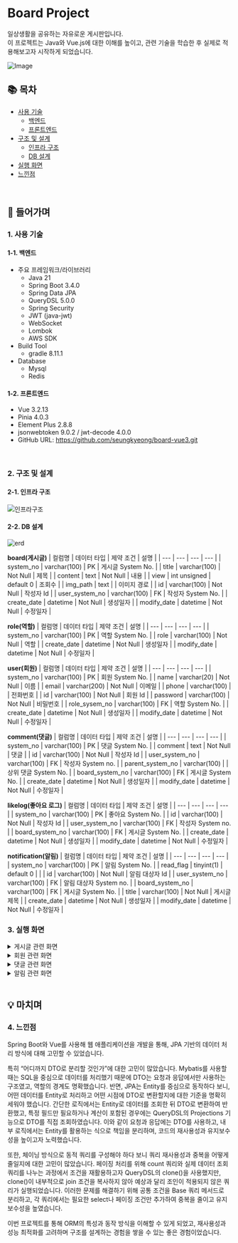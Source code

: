 # Board Project
일상생활을 공유하는 자유로운 게시판입니다. <br/>
이 프로젝트는 Java와 Vue.js에 대한 이해를 높이고, 관련 기술을 학습한 후 실제로 적용해보고자 시작하게 되었습니다. 

![Image](https://github.com/user-attachments/assets/53073f40-7ec9-44a9-ac43-ca7f690ca894)


## 📚 목차
- [사용 기술](#1-사용-기술)
  - [백엔드](#1-1-백엔드)
  - [프론트엔드](#1-2-프론트엔드)
- [구조 및 설계](#2-구조-및-설계)
  - [인프라 구조](#2-1-인프라-구조)
  - [DB 설계](#2-2-DB-설계)
- [실행 화면](#3-실행-화면)
- [느낀점](#4-느낀점)
<br/>

## 📖 들어가며
### 1. 사용 기술
#### 1-1. 백엔드 
- 주요 프레임워크/라이브러리
  - Java 21
  - Spring Boot 3.4.0
  - Spring Data JPA
  - QueryDSL 5.0.0
  - Spring Security
  - JWT (java-jwt)
  - WebSocket
  - Lombok
  - AWS SDK
- Build Tool
  - gradle 8.11.1
- Database
  - Mysql
  - Redis
#### 1-2. 프론트엔드  
- Vue 3.2.13
- Pinia 4.0.3
- Element Plus 2.8.8
- jsonwebtoken 9.0.2 / jwt-decode 4.0.0
- GitHub URL: https://github.com/seungkyeong/board-vue3.git 
<br/>

### 2. 구조 및 설계
#### 2-1. 인프라 구조
![인프라구조](https://github.com/user-attachments/assets/cf7ed342-2e43-45b8-8143-4c069cc88963)

#### 2-2. DB 설계 
![erd](https://github.com/user-attachments/assets/633ef676-0046-4201-bc9d-01e4eabba831)

**board(게시글)**
| 컬럼명 | 데이터 타입 | 제약 조건 | 설명 |
| --- | --- | --- | --- |
| system_no | varchar(100) | PK | 게시글 System No. |
| title | varchar(100) | Not Null | 제목 |
| content | text | Not Null | 내용 |
| view | int unsigned | default 0 | 조회수 |
| img_path | text |  | 이미지 경로 |
| id | varchar(100) | Not Null | 작성자 Id |
| user_system_no | varchar(100) | FK | 작성자 System No. |
| create_date | datetime | Not Null | 생성일자 |
| modify_date | datetime | Not Null | 수정일자 |

**role(역할)**
| 컬럼명 | 데이터 타입 | 제약 조건 | 설명 |
| --- | --- | --- | --- |
| system_no | varchar(100) | PK | 역할 System No. |
| role | varchar(100) | Not Null | 역할 |
| create_date | datetime | Not Null | 생성일자 |
| modify_date | datetime | Not Null | 수정일자 |

**user(회원)**
| 컬럼명 | 데이터 타입 | 제약 조건 | 설명 |
| --- | --- | --- | --- |
| system_no | varchar(100) | PK | 회원 System No. |
| name | varchar(20) | Not Null | 이름 |
| email | varchar(200) | Not Null | 이메일 |
| phone | varchar(100) |  | 전화번호 |
| id | varchar(100) | Not Null | 회원 Id |
| password | varchar(100) | Not Null | 비밀번호 |
| role_sysem_no | varchar(100) | FK | 역할 System No. |
| create_date | datetime | Not Null | 생성일자 |
| modify_date | datetime | Not Null | 수정일자 |

**comment(댓글)**
| 컬럼명 | 데이터 타입 | 제약 조건 | 설명 |
| --- | --- | --- | --- |
| system_no | varchar(100) | PK | 댓글 System No. |
| comment | text | Not Null | 댓글 |
| id | varchar(100) | Not Null | 작성자 Id |
| user_system_no | varchar(100) | FK | 작성자 System no. |
| parent_system_no | varchar(100) |  | 상위 댓글 System No. |
| board_system_no | varchar(100) | FK | 게시글 System No. |
| create_date | datetime | Not Null | 생성일자 |
| modify_date | datetime | Not Null | 수정일자 |

**likelog(좋아요 로그)**
| 컬럼명 | 데이터 타입 | 제약 조건 | 설명 |
| --- | --- | --- | --- |
| system_no | varchar(100) | PK | 좋아요 System No. |
| id | varchar(100) | Not Null | 작성자 Id |
| user_system_no | varchar(100) | FK | 작성자 System no. |
| board_system_no | varchar(100) | FK | 게시글 System No. |
| create_date | datetime | Not Null | 생성일자 |
| modify_date | datetime | Not Null | 수정일자 |

**notification(알림)**
| 컬럼명 | 데이터 타입 | 제약 조건 | 설명 |
| --- | --- | --- | --- |
| system_no | varchar(100) | PK | 알림 System No. |
| read_flag | tinyint(1) | default 0 |  |
| id | varchar(100) | Not Null | 알림 대상자 Id |
| user_system_no | varchar(100) | FK | 알림 대상자 System no. |
| board_system_no | varchar(100) | FK | 게시글 System No. |
| title | varchar(100) | Not Null | 게시글 제목 |
| create_date | datetime | Not Null | 생성일자 |
| modify_date | datetime | Not Null | 수정일자 |
<br/>

### 3. 실행 화면
<!-- 게시글 토글 -->
<details>
<summary>게시글 관련 화면</summary>
  
**1. 게시글 목록**
   - 제목, 내용, 작성자는 돋보기🔍 아이콘을 이용하여 검색할 수 있다.
   - 한 페이지 당 10개씩 조회된다.<br/>

  *1-1. 전체 게시글 목록*
  ![전체 게시글 목록](https://github.com/user-attachments/assets/53073f40-7ec9-44a9-ac43-ca7f690ca894)
  - 최신 생성 순서대로 전체 게시글 목록을 조회한다. <br>
  
  *1-2. 조회수 Top 게시글 목록*
  ![좋아요Top게시글목록](https://github.com/user-attachments/assets/effba0b1-a093-49be-8a3c-e9d488ea2ad0)
  - 상단 [조회수 TOP] 메뉴 클릭
  - 조회수가 높은 순서대로 게시글 목록을 조회한다.

  *1-3. 좋아요 Top 게시글 목록*
  ![조회수Top게시글목록](https://github.com/user-attachments/assets/b4cbb4d4-2ab1-4c34-819d-062849028068)
  - 상단 [좋아요 TOP] 메뉴 클릭
  - 좋아요 수가 높은 순서대로 게시글 목록을 조회한다.

  *1-4. 내 게시글 목록*
  ![profile](https://github.com/user-attachments/assets/c57f9285-ec72-4c8c-a534-9ee4c89aaf67)
  ![내게시글목록](https://github.com/user-attachments/assets/89228019-831b-470e-83eb-3f2f9baa0862)
  - 상단 [ID] 메뉴 클릭 → [내 게시글 관리] 클릭
  - 계정 사용자가 작성한 게시글 목록이 조회된다.

  *1-5. 내 좋아요 게시글 목록*
  ![profile](https://github.com/user-attachments/assets/c57f9285-ec72-4c8c-a534-9ee4c89aaf67)
  ![내좋아요게시글목록](https://github.com/user-attachments/assets/630d26d4-2b19-48bf-ac0b-52afa8b88fe3)
  - 상단 [ID] 메뉴 클릭 → [내 좋아요 관리] 클릭
  - 계정 사용자가 좋아요를 누른 게시글 목록이 조회된다.

**2. 게시글 생성**
<p align="left">
  <img src="https://github.com/user-attachments/assets/d83a6500-73c8-4273-a8ce-67efe1f91a0f" width="750" alt="게시글생성">
</p>

- 이미지는 AWS S3에 저장된다.

**3. 게시글 상세보기**
<p align="left">
  <img src="https://github.com/user-attachments/assets/ed19d89e-8795-4011-ad87-597ed0069e88" width="750" alt="게시글상세보기">
</p>

- 게시글에 좋아요 버튼을 누를 수 있다.
- 게시글 작성자인 경우, 수정 버튼을 통해 게시글을 수정할 수 있다. (작성자가 아닌 경우, ‘작성자와 일치하지 않습니다.’ 창이 뜬다.)

**4. 게시글 수정**
<p align="left">
  <img src="https://github.com/user-attachments/assets/c01655d2-c658-43fa-b8ec-9cc2b9ef7b8f" width="750" alt="게시글수정">
</p>

**5. 게시글 삭제**
<p align="left">
  <img src="https://github.com/user-attachments/assets/50e37fcc-8c23-47da-a838-fc05658e5302" width="750" alt="게시글삭제">
</p>

- [내 게시글 목록]에서 CheckBox를 이용해 게시글을 다중 삭제할 수 있다.

**6. 좋아요 취소**
<p align="left">
  <img src="https://github.com/user-attachments/assets/63a25bee-d8b3-4ddb-b954-1f517ee80267" width="750" alt="좋아요취소">
</p>

- [내 좋아요 목록]에서 CheckBox를 이용해 좋아요를 다중 취소할 수 있다. 
</details>

<!-- 회원 토글 -->
<details>
<summary>회원 관련 화면</summary>
  
  **1. 회원가입**
  <p align="left">
  <img src="https://github.com/user-attachments/assets/ccfc9130-7ca0-42ca-bba6-22cdc8ad27c5" width="400" alt="회원가입">
  </p>
  
  - 이메일은 중복될 수 없다.
  
  **2. 로그인**
  <p align="left">
  <img src="https://github.com/user-attachments/assets/f1a3a629-0a2a-44f0-b345-5811cdd28a9e" width="400" alt="로그인">
  </p>
  
  - JWT와 Spring Security를 사용하여 로그인을 검증한다.

  **3. 아이디 찾기**
  <p align="left">
  <img src="https://github.com/user-attachments/assets/7a2ebf14-2722-495c-bd89-bf8ec62d805e" width="400" alt="아이디찾기">
  </p>
  
  - 이메일 입력 후 아이디 찾기 버튼 클릭

  <p>
  <img src="https://github.com/user-attachments/assets/271050aa-db88-45ae-8d95-52e163ad32ce" width="400" alt="아이디찾기결과">
  </p>

  **4. 비밀번호 찾기**
  <p align="left">
  <img src="https://github.com/user-attachments/assets/6fab58a2-2f33-42c6-92c1-bee0b4899f84" width="400" alt="비밀번호찾기">
  </p>

  - 아이디, 이메일 입력 후 비밀번호 찾기 버튼 클릭

  <p>
  <img src="https://github.com/user-attachments/assets/ca6e946a-0d4e-4144-8ba7-edf956d0d1bc" width="350" alt="비밀번호재설정">
  </p>

  - 비밀번호를 재설정한다.

  **5. 회원 정보 상세보기/수정**
  <p align="left">
  <img src="https://github.com/user-attachments/assets/bcc7dbd6-3bac-4b9a-9001-ba2c302d7460" width="400" alt="회원정보상세보기">
  </p>

  **6. 비밀번호 변경**
  <p align="left">
  <img src="https://github.com/user-attachments/assets/1e7d20ea-8b16-42a6-9de6-19ccfec69690" width="400" alt="비밀번호변경">
  </p>
</details>

<!-- 댓글 토글 -->
<details>
<summary>댓글 관련 화면</summary>
  
  **1. 댓글 조회/생성**
  <p align="left">
  <img src="https://github.com/user-attachments/assets/10fefdc7-6a9a-431e-a60c-5fd6c0552294" width="700" alt="댓글조회및생성">
  </p>

  - [게시글 상세보기] 하단에서 댓글을 등록할 수 있다.
  - 답글 버튼으로 답글 목록을 열고 닫을 수 있다.
  - 댓글에 대한 답글을 등록할 수 있다.

  **2. 댓글 수정**
  <p align="left">
  <img src="https://github.com/user-attachments/assets/30b61f78-ac67-4d86-9e41-08687dc53da2" width="700" alt="댓글Profile">
  </p>

  - 수정하고자 하는 댓글의 … 버튼에서 수정하기 클릭
  - 댓글 작성자만 수정할 수 있다. (작성자가 아닌 경우, ‘작성자와 일치하지 않습니다.’ 창이 뜬다.)

  <p align="left">
  <img src="https://github.com/user-attachments/assets/746bf912-564d-4857-8a48-d679b4ba2097" width="700" alt="댓글수정">
  </p>

  - 댓글을 수정한다.

  **3. 댓글 삭제**
  <p align="left">
  <img src="https://github.com/user-attachments/assets/30b61f78-ac67-4d86-9e41-08687dc53da2" width="700" alt="댓글Profile">
  </p>

  - 삭제하고자 하는 댓글의 … 버튼에서 삭제하기 클릭
  - 댓글 작성자만 삭제할 수 있다. (작성자가 아닌 경우, ‘작성자와 일치하지 않습니다.’ 창이 뜬다.)

  <p align="left">
  <img src="https://github.com/user-attachments/assets/c8a7ad97-9f6a-4096-9548-529a2bcd0cf7" width="700" alt="댓글삭제">
  </p>

  - 대댓글이 있는 경우, ‘삭제된 댓글입니다.’ 라고 표시된다. (대댓글이 없는 경우 표시되지 않는다.)
</details>

<!-- 알림 토글 -->
<details>
<summary>알림 관련 화면</summary>
  
  **1. 알림 목록**
  ![알림 목록](https://github.com/user-attachments/assets/8a250a1c-dd98-489a-aaa9-e8c93126e5cf)

  - 다른 사용자가 게시글에 댓글을 남기면, 게시글 작성자에게 알림이 전송된다.
  - 알림을 클릭하면 해당 [게시글 상세보기]로 이동한다.
</details>
<br/>

## 💡 마치며
### 4. 느낀점
Spring Boot와 Vue를 사용해 웹 애플리케이션을 개발을 통해, JPA 기반의 데이터 처리 방식에 대해 고민할 수 있었습니다.

특히 “어디까지 DTO로 분리할 것인가”에 대한 고민이 많았습니다. Mybatis를 사용할 때는 SQL을 중심으로 데이터를 처리했기 때문에 DTO는 요청과 응답에서만 사용하는 구조였고, 역할의 경계도 명확했습니다. 반면, JPA는 Entity를 중심으로 동작하다 보니, 어떤 데이터를 Entity로 처리하고 어떤 시점에 DTO로 변환할지에 대한 기준을 명확히 세워야 했습니다. 간단한 로직에서는 Entity로 데이터를 조회한 뒤 DTO로 변환하여 반환했고, 특정 필드만 필요하거나 계산이 포함된 경우에는 QueryDSL의 Projections 기능으로 DTO를 직접 조회하였습니다. 이와 같이 요청과 응답에는 DTO를 사용하고, 내부 로직에서는 Entity를 활용하는 식으로 책임을 분리하며, 코드의 재사용성과 유지보수성을 높이고자 노력했습니다.

또한, 체이닝 방식으로 동적 쿼리를 구성해야 하다 보니 쿼리 재사용성과 중복을 어떻게 줄일지에 대한 고민이 많았습니다. 페이징 처리를 위해 count 쿼리와 실제 데이터 조회 쿼리를 나누는 과정에서 조건을 재활용하고자 QueryDSL의 clone()을 사용했지만, clone()이 내부적으로 join 조건을 복사하지 않아 예상과 달리 조인이 적용되지 않은 쿼리가 실행되었습니다. 이러한 문제를 해결하기 위해 공통 조건을 Base 쿼리 메서드로  분리하고, 각 쿼리에서는 필요한 select나 페이징 조건만 추가하여 중복을 줄이고 유지보수성을 높였습니다.

이번 프로젝트를 통해 ORM의 특성과 동작 방식을 이해할 수 있게 되었고, 재사용성과 성능 최적화를 고려하며 구조를 설계하는 경험을 쌓을 수 있는 좋은 경험이었습니다.
